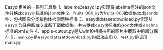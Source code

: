 Easydl相关的一系列工具集
1、labelme2easydl.py实现将labelme标注的json文件转换成easydl标准的json文件 
2、fruits-360.py为fruits-360数据集生成json文件，包括图像分类和物体检测两种标准
3、easydldatasetdownload.py实现从easydl的经典版或专业版下载数据集，并转换成easydl标准的json文件或labelme标准的xml文件
4、apple-cutout.py是从win10相机拍照的图片中截取中间部分保存
5、main.py是easydldatasetdownload.py的启动应用
6、test.py是调用main.py
